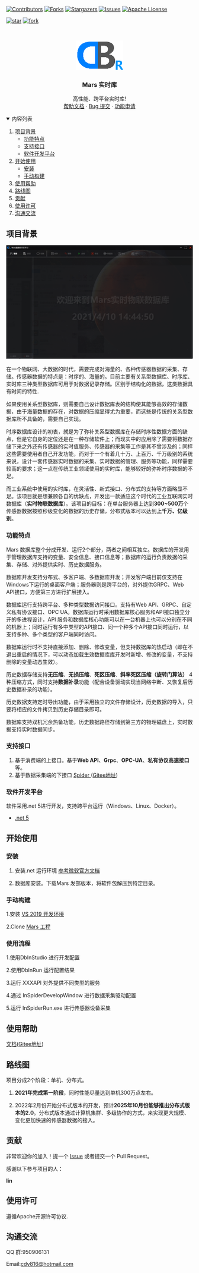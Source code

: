
<!-- PROJECT SHIELDS -->
<!--
*** I'm using markdown "reference style" links for readability.
*** Reference links are enclosed in brackets [ ] instead of parentheses ( ).
*** See the bottom of this document for the declaration of the reference variables
*** for contributors-url, forks-url, etc. This is an optional, concise syntax you may use.
*** https://www.markdownguide.org/basic-syntax/#reference-style-links
-->
[![Contributors][contributors-shield]][contributors-url]
[![Forks][forks-shield]][forks-url]
[![Stargazers][stars-shield]][stars-url]
[![Issues][issues-shield]][issues-url]
[![Apache License][license-shield]][license-url]

[![star](https://gitee.com/chongdaoyang/mars/badge/star.svg?theme=white)](https://gitee.com/chongdaoyang/mars/stargazers)
[![fork](https://gitee.com/chongdaoyang/mars/badge/fork.svg?theme=white)](https://gitee.com/chongdaoyang/mars/members)


<!-- PROJECT LOGO -->
<br />
<p align="center">
  <a href="https://github.com/cdy816/mars">
    <img src="/Doc/Images/mrdbr.png" alt="Logo" width="128" height="80">
  </a>

  <h3 align="center">Mars 实时库</h3>
 
  <p align="center">
    高性能、跨平台实时库!        
    <br />
    <a href="https://github.com/cdy816/mars/tree/master/Doc">帮助文档</a>
    ·
    <a href="https://github.com/cdy816/mars/issues">Bug 提交</a>
    ·
    <a href="https://github.com/cdy816/mars/issues">功能申请</a>
  </p>
</p>


<!-- TABLE OF CONTENTS -->
<details open="open">
  <summary>内容列表</summary>
  <ol>
    <li>
      <a href="#项目背景">项目背景</a>
      <ul>
        <li><a href="#功能特点">功能特点</a></li>
        <li><a href="#支持接口">支持接口</a></li>
        <li><a href="#软件开发平台">软件开发平台</a></li>
      </ul>
    </li>
    <li>
      <a href="#开始使用">开始使用</a>
      <ul>
        <li><a href="#安装">安装</a></li>
        <li><a href="#手动构建">手动构建</a></li>
      </ul>
    </li>
    <li><a href="#使用帮助">使用帮助</a></li>
    <li><a href="#路线图">路线图</a></li>
    <li><a href="#贡献">贡献</a></li>
    <li><a href="#使用许可">使用许可</a></li>
    <li><a href="#沟通交流">沟通交流</a></li>
  </ol>
</details>



<!-- ABOUT THE PROJECT -->
## 项目背景


[![Product Name Screen Shot][product-screenshot]](https://github.com/cdy816/mars)

   
   在一个物联网、大数据的时代，需要完成对海量的、各种传感器数据的采集、存储。传感器数据的特点是：时序的、海量的。目前主要有关系型数据库、时序库、实时库三种类型数据库可用于对数据记录存储。区别于结构化的数据，这类数据具有时间的特性.
   
   如果使用关系型数据库，则需要自己设计数据库表的结构使其能够高效的存储数据，由于海量数据的存在，对数据的压缩显得尤为重要，而这些是传统的关系型数据库所不具备的，需要自己实现。
   
   时序数据库设计的初衷，就是为了弥补关系型数据库在存储时序性数据方面的缺点，但是它自身的定位还是在一种存储软件上；而现实中的应用除了需要将数据存储下来之外还有传感器的实时值服务、传感器的采集等工作是其不曾涉及的；同样这些需要使用者自己开发功能，而对于一个有着几十万、上百万、千万级别的系统来说，设计一套传感器实时数据的采集、实时数据的管理、服务等功能，同样需要较高的要求；这一点在传统工业领域使用的实时库，能够较好的弥补时序数据的不足。
   
   而工业系统中使用的实时库，在灵活性、新式接口、分布式的支持等方面略显不足。该项目就是想兼顾各自的优缺点，开发出一款适应这个时代的工业互联网实时数据库（**实时物联数据库**）。该项目的目标：在单台服务器上达到**300~500万**个传感器数据按照秒级变化的数据的历史存储，分布式版本可以达到**上千万、亿级别**。

### 功能特点
  Mars 数据库整个分成开发、运行2个部分，两者之间相互独立。数据库的开发用于管理数据库支持的变量、安全信息、接口信息等；数据库的运行负责数据的采集、存储、对外提供实时、历史数据服务。
  
  数据库开发支持分布式、多客户端、多数据库开发；开发客户端目前仅支持在Windows下运行的桌面客户端；服务器则是跨平台的，对外提供GRPC、Web API接口，方便第三方进行扩展接入。
  
  数据库运行支持跨平台、多种类型数据访问接口。支持有Web API、GRPC、自定义私有协议接口、OPC UA。数据库运行时采用数据库核心服务和API接口独立分开的多进程设计，API 服务和数据库核心功能可以在一台机器上也可以分别在不同的机器上；同时运行有多中类型的API接口、同一个种多个API接口同时运行，以支持多种、多个类型的客户端同时访问。
  
  数据库运行时不支持直接添加、删除、修改变量，但支持数据库的热启动（即在不退出重启的情况下，可以动态加载生效数据库库开发时新增、修改的变量，不支持删除的变量动态生效）。
  
  历史数据存储支持**无压缩**、**无损压缩**、**死区压缩**、**斜率死区压缩（旋转门算法）** 4种压缩方式，同时支持**数据补录**功能（配合设备驱动实现当网络中断、又恢复后历史数据补录的功能）。
  
  历史数据支持定时导出功能，由于采用独立的文件存储设计，历史数据的导入，只要将相应的文件拷贝到历史存储目录即可。
  
  数据库支持双机冗余热备功能，历史数据路径存储到第三方的物理磁盘上，实时数据支持实时数据同步。

### 支持接口

1. 基于消费端的上接口。基于**Web API**、**Grpc**、**OPC-UA**、**私有协议高速接口**等。
2. 基于数据采集端的下接口 [Spider ](https://github.com/cdy816/Spider) ([Gitee地址](https://gitee.com/chongdaoyang/Spider))

### 软件开发平台

软件采用.net 5进行开发，支持跨平台运行（Windows、Linux、Docker）。

* [.net 5](https://dotnet.microsoft.com/download/dotnet/5.0)

<!-- GETTING STARTED -->
## 开始使用

### 安装

 1. 安装.net 运行环境 [参考微软官方文档](https://dotnet.microsoft.com/download/dotnet/5.0)
 
 2. 数据库安装。下载Mars 发部版本，将软件包解压到特定目录。

### 手动构建

 1.安装 [VS 2019 开发环境](https://visualstudio.microsoft.com/zh-hans/vs/)

 2.Clone [Mars 工程](https://github.com/cdy816/mars)


### 使用流程

 1.使用DbInStudio 进行开发配置

 2.使用DbInRun 运行配置结果

 3.运行 XXXAPI 对外提供不同类型的服务

 4.通过 InSpiderDevelopWindow 进行数据采集驱动配置

 5.运行 InSpiderRun.exe 进行传感器设备采集


<!-- USAGE EXAMPLES -->
## 使用帮助

[文档](https://github.com/cdy816/mars/tree/master/Doc)([Gitee地址](https://gitee.com/chongdaoyang/mars/tree/master/Doc))


<!-- ROADMAP -->
## 路线图

 项目分成2个阶段：单机、分布式。

 1. **2021年完成第一阶段**，同时性能尽量达到单机300万点左右。

 2. 2022年2月份开始分布式版本的开发，预计**2025年10月份能够推出分布式版本的2.0**。分布式版本通过计算机集群、多级协作的方式，来实现更大规模、变化更加快速的传感器数据的接入。

<!-- CONTRIBUTING -->
## 贡献

非常欢迎你的加入！提一个 [Issue](https://github.com/cdy816/mars/issues)  或者提交一个 Pull Request。

感谢以下参与项目的人：

 **lin**

<!-- LICENSE -->
## 使用许可

遵循Apache开源许可协议.

<!-- CONTACT -->
## 沟通交流

QQ 群:950906131

Email:cdy816@hotmail.com

<!-- MARKDOWN LINKS & IMAGES -->
<!-- https://www.markdownguide.org/basic-syntax/#reference-style-links -->
[contributors-shield]: https://img.shields.io/github/contributors/cdy816/mars.svg?style=for-the-badge
[contributors-url]: https://github.com/cdy816/mars/graphs/contributors
[forks-shield]: https://img.shields.io/github/forks/cdy816/mars.svg?style=for-the-badge
[forks-url]:https://github.com/cdy816/mars/network/members
[stars-shield]: https://img.shields.io/github/stars/cdy816/mars.svg?style=for-the-badge
[stars-url]:https://github.com/cdy816/mars/stargazers
[issues-shield]: https://img.shields.io/github/issues/cdy816/mars.svg?style=for-the-badge
[issues-url]:https://github.com/cdy816/mars/issues
[license-shield]: https://img.shields.io/github/license/cdy816/mars.svg?style=for-the-badge
[license-url]: https://github.com/cdy816/mars/blob/master/LICENSE.txt
[product-screenshot]:https://github.com/cdy816/mars/blob/master/Doc/Images/DbInStudio.png

